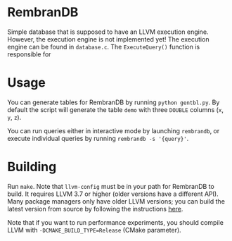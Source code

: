 # RembranDB
Simple database that is supposed to have an LLVM execution engine. However, the execution engine is not implemented yet! The execution engine can be found in `database.c`. The `ExecuteQuery()` function is responsible for 

# Usage
You can generate tables for RembranDB by running `python gentbl.py`. By default the script will generate the table `demo` with three `DOUBLE` columns (`x`, `y`, `z`).

You can run queries either in interactive mode by launching `rembrandb`, or execute individual queries by running `rembrandb -s '{query}'`.

# Building
Run `make`. Note that `llvm-config` must be in your path for RembranDB to build. It requires LLVM 3.7 or higher (older versions have a different API). Many package managers only have older LLVM versions; you can build the latest version from source by following the instructions [here](http://clang.llvm.org/get_started.html).

Note that if you want to run performance experiments, you should compile LLVM with `-DCMAKE_BUILD_TYPE=Release` (CMake parameter).

